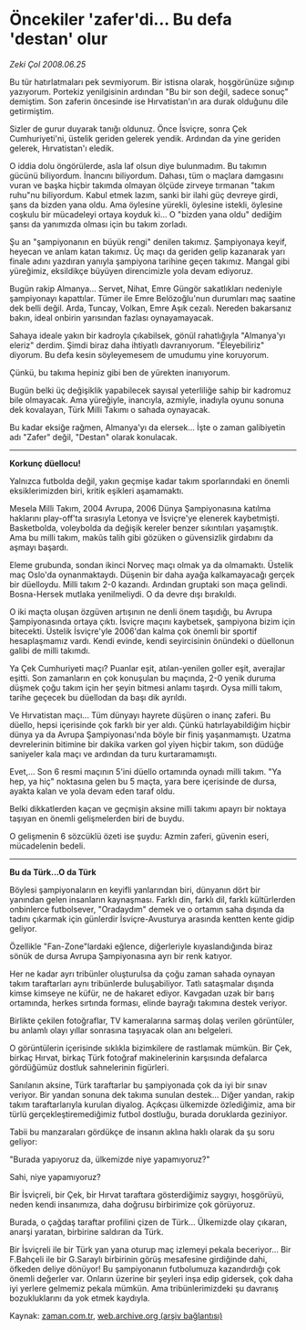 # Öncekiler 'zafer'di... Bu defa 'destan' olur

*Zeki Çol 2008.06.25*

<tr><td class="metin" colspan="2" style="padding-top: 20px; padding-left: 5px; padding-right: 10px;">Bu tür hatırlatmaları pek sevmiyorum. Bir istisna olarak, hoşgörünüze sığınıp yazıyorum. Portekiz yenilgisinin ardından "Bu bir son değil, sadece sonuç" demiştim. Son zaferin öncesinde ise Hırvatistan'ın ara durak olduğunu dile getirmiştim.</td></tr><tr><td class="metin" colspan="2" style="padding-top: 20px; padding-left: 5px; padding-right: 10px;"><p>Sizler de gurur duyarak tanığı oldunuz. Önce İsviçre, sonra Çek Cumhuriyeti'ni, üstelik geriden gelerek yendik. Ardından da yine geriden gelerek, Hırvatistan'ı eledik.
<p>O iddia dolu öngörülerde, asla laf olsun diye bulunmadım. Bu takımın gücünü biliyordum. İnancını biliyordum. Dahası, tüm o maçlara damgasını vuran ve başka hiçbir takımda olmayan ölçüde zirveye tırmanan "takım ruhu"nu biliyordum. Kabul etmek lazım, sanki bir ilahi güç devreye girdi, şans da bizden yana oldu. Ama öylesine yürekli, öylesine istekli, öylesine coşkulu bir mücadeleyi ortaya koyduk ki... O "bizden yana oldu" dediğim şansı da yanımızda olması için bu takım zorladı. 
<p>Şu an "şampiyonanın en büyük rengi" denilen takımız. Şampiyonaya keyif, heyecan ve anlam katan takımız. Üç maçı da geriden gelip kazanarak yarı finale adını yazdıran yanıyla şampiyona tarihine geçen takımız. Mangal gibi yüreğimiz, eksildikçe büyüyen direncimizle yola devam ediyoruz.
<p>Bugün rakip Almanya... Servet, Nihat, Emre Güngör sakatlıkları nedeniyle şampiyonayı kapattılar. Tümer ile Emre Belözoğlu'nun durumları maç saatine dek belli değil. Arda, Tuncay, Volkan, Emre Aşık cezalı. Nereden bakarsanız bakın, ideal onbirin yarısından fazlası oynayamayacak.
<p>Sahaya ideale yakın bir kadroyla çıkabilsek, gönül rahatlığıyla "Almanya'yı eleriz" derdim. Şimdi biraz daha ihtiyatlı davranıyorum. "Eleyebiliriz" diyorum. Bu defa kesin söyleyemesem de umudumu yine koruyorum. 
<p>Çünkü, bu takıma hepiniz gibi ben de yürekten inanıyorum. 
<p>Bugün belki üç değişiklik yapabilecek sayısal yeterliliğe sahip bir kadromuz bile olmayacak. Ama yüreğiyle, inancıyla, azmiyle, inadıyla oyunu sonuna dek kovalayan, Türk Milli Takımı o sahada oynayacak.
<p>Bu kadar eksiğe rağmen, Almanya'yı da elersek... İşte o zaman galibiyetin adı "Zafer" değil, "Destan" olarak konulacak.
<p>
<hr/><b><p>Korkunç düellocu!</p></b>
<p>Yalnızca futbolda değil, yakın geçmişe kadar takım sporlarındaki en önemli eksiklerimizden biri, kritik eşikleri aşamamaktı.
<p>Mesela Milli Takım, 2004 Avrupa, 2006 Dünya Şampiyonasına katılma haklarını play-off'ta sırasıyla Letonya ve İsviçre'ye elenerek kaybetmişti. Basketbolda, voleybolda da değişik kereler benzer sıkıntıları yaşamıştık. Ama bu milli takım, makûs talih gibi gözüken o güvensizlik girdabını da aşmayı başardı.
<p>Eleme grubunda, sondan ikinci Norveç maçı olmak ya da olmamaktı. Üstelik maç Oslo'da oynanmaktaydı. Düşenin bir daha ayağa kalkamayacağı gerçek bir düelloydu. Milli takım 2-0 kazandı. Ardından gruptaki son maça gelindi. Bosna-Hersek mutlaka yenilmeliydi. O da devre dışı bırakıldı.
<p>O iki maçta oluşan özgüven artışının ne denli önem taşıdığı, bu Avrupa Şampiyonasında ortaya çıktı. İsviçre maçını kaybetsek, şampiyona bizim için bitecekti. Üstelik İsviçre'yle 2006'dan kalma çok önemli bir sportif hesaplaşmamız vardı. Kendi evinde, kendi seyircisinin önündeki o düellonun galibi de milli takımdı.
<p>Ya Çek Cumhuriyeti maçı? Puanlar eşit, atılan-yenilen goller eşit, averajlar eşitti. Son zamanların en çok konuşulan bu maçında, 2-0 yenik duruma düşmek çoğu takım için her şeyin bitmesi anlamı taşırdı. Oysa milli takım, tarihe geçecek bu düellodan da başı dik ayrıldı.
<p>Ve Hırvatistan maçı... Tüm dünyayı hayrete düşüren o inanç zaferi. Bu düello, hepsi içerisinde çok farklı bir yer aldı. Çünkü hatırlayabildiğim hiçbir dünya ya da Avrupa Şampiyonası'nda böyle bir finiş yaşanmamıştı. Uzatma devrelerinin bitimine bir dakika varken gol yiyen hiçbir takım, son düdüğe saniyeler kala maçı ve ardından da turu kurtaramamıştı.
<p>Evet,... Son 6 resmi maçının 5'ini düello ortamında oynadı milli takım. "Ya hep, ya hiç" noktasına gelen bu 5 maçta, yara bere içerisinde de dursa, ayakta kalan ve yola devam eden taraf oldu.
<p>Belki dikkatlerden kaçan ve geçmişin aksine milli takımı apayrı bir noktaya taşıyan en önemli gelişmelerden biri de buydu.
<p>O gelişmenin 6 sözcüklü özeti ise şuydu: Azmin zaferi, güvenin eseri, mücadelenin bedeli.
<p>
<hr/>
<b><p>Bu da Türk...O da Türk</p></b>
<p>Böylesi şampiyonaların en keyifli yanlarından biri, dünyanın dört bir yanından gelen insanların kaynaşması. Farklı din, farklı dil, farklı kültürlerden onbinlerce futbolsever, "Oradaydım" demek ve o ortamın saha dışında da tadını çıkarmak için günlerdir İsviçre-Avusturya arasında kentten kente gidip geliyor.
<p>Özellikle "Fan-Zone"lardaki eğlence, diğerleriyle kıyaslandığında biraz sönük de dursa Avrupa Şampiyonasına ayrı bir renk katıyor.
<p>Her ne kadar ayrı tribünler oluşturulsa da çoğu zaman sahada oynayan takım taraftarları aynı tribünlerde buluşabiliyor. Tatlı sataşmalar dışında kimse kimseye ne küfür, ne de hakaret ediyor. Kavgadan uzak bir barış ortamında, herkes sırtında forması, elinde bayrağı takımına destek veriyor. 
<p>Birlikte çekilen fotoğraflar, TV kameralarına sarmaş dolaş verilen görüntüler, bu anlamlı olayı yıllar sonrasına taşıyacak olan anı belgeleri.
<p>O görüntülerin içerisinde sıklıkla bizimkilere de rastlamak mümkün. Bir Çek, birkaç Hırvat, birkaç Türk fotoğraf makinelerinin karşısında defalarca gördüğümüz dostluk sahnelerinin figürleri.
<p>Sanılanın aksine, Türk taraftarlar bu şampiyonada çok da iyi bir sınav veriyor. Bir yandan sonuna dek takıma sunulan destek... Diğer yandan, rakip takım taraftarlarıyla kurulan diyalog. Açıkçası ülkemizde özlediğimiz, ama bir türlü gerçekleştiremediğimiz futbol dostluğu, burada doruklarda geziniyor.
<p>Tabii bu manzaraları gördükçe de insanın aklına haklı olarak da şu soru geliyor: 
<p>"Burada yapıyoruz da, ülkemizde niye yapamıyoruz?"
<p>Sahi, niye yapamıyoruz?
<p>Bir İsviçreli, bir Çek, bir Hırvat taraftara gösterdiğimiz saygıyı, hoşgörüyü, neden kendi insanımıza, daha doğrusu birbirimize çok görüyoruz.
<p>Burada, o çağdaş taraftar profilini çizen de Türk... Ülkemizde olay çıkaran, anarşi yaratan, birbirine saldıran da Türk.
<p>Bir İsviçreli ile bir Türk yan yana oturup maç izlemeyi pekala beceriyor... Bir F.Bahçeli ile bir G.Saraylı birbirinin görüş mesafesine girdiğinde dahi, öfkeden deliye dönüyor! Bu şampiyonanın futbolumuza kazandırdığı çok önemli değerler var. Onların üzerine bir şeyleri inşa edip gidersek, çok daha iyi yerlere gelmemiz pekala mümkün. Ama tribünlerimizdeki şu davranış bozukluklarını da yok etmek kaydıyla.<br/></p></p></p></p></p></p></p></p></p></p></p></p></p></p></p></p></p></p></p></p></p></p></p></p></p></p></p></p></p></p></p></td></tr>

Kaynak: [zaman.com.tr](http://zaman.com.tr/yazar.do?yazino=706380), [web.archive.org (arşiv bağlantısı)](http://web.archive.org/web/20080828165427/http://www.zaman.com.tr:80/yazar.do?yazino=706380)
